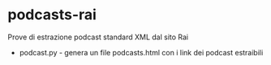 # podcasts-rai
Prove di estrazione podcast standard XML dal sito Rai

- podcast.py - genera un file podcasts.html con i link dei podcast estraibili

